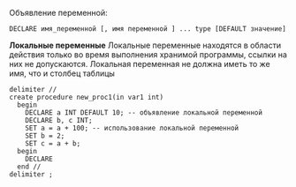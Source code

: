 Объявление переменной: 
```
DECLARE имя_переменной [, имя переменной ] ... type [DEFAULT значение]
```
**Локальные переменные**
Локальные переменные находятся в области действия только во время выполнения хранимой программы, ссылки на них не допускаются.
Локальная переменная не должна иметь то же имя, что и столбец таблицы

```
delimiter //
create procedure new_proc1(in var1 int)
  begin 
	DECLARE a INT DEFAULT 10; -- объявление локальной переменной
	DECLARE b, c INT;
	SET a = a + 100; -- использование локальной переменной
	SET b = 2;
	SET c = a + b;
  begin
	DECLARE
  end //
delimiter ;
```